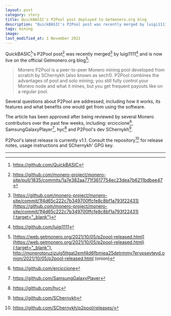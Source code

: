 ```yaml
---
layout: post
category: story
title: QuickBASIC's P2Pool post deployed to Getmonero.org blog
description: "QuickBASIC's P2Pool post was recently merged by luigi1111 and is now live on the official Getmonero.org blog"
tags: mining
image: 
last_modified_at: 1 November 2021
---
```


QuickBASIC[^1]'s P2Pool post[^2] was recently merged[^3] by luigi1111[^4] and is now live on the official Getmonero.org blog[^5]:

> Monero P2Pool is a peer-to-peer Monero mining pool developed from scratch by SChernykh (also known as sech1). P2Pool combines the advantages of pool and solo mining; you still fully control your Monero node and what it mines, but you get frequent payouts like on a regular pool.

Several questions about P2Pool are addressed, including how it works, its features and what benefits one would get from using the software.

The article has been approved after being reviewed by several Monero contributors over the past few weeks, including: erciccione[^6], SamsungGalaxyPlayer[^7], hyc[^8] and P2Pool's dev SChernykh[^9].

P2Pool's latest release is currently v1.1. Consult the repository[^10] for release notes, usage instructions and SChernykh' GPG key.

---

[^1]: https://github.com/QuickBASIC
[^2]: https://github.com/monero-project/monero-site/pull/1835/commits/1a7e382aa771f3617754ec23dea7b6211bdbee47
[^3]: [https://github.com/monero-project/monero-site/commit/1f4d65c222c7b349700ffcfe8c8bf1a793f22431](https://github.com/monero-project/monero-site/commit/1f4d65c222c7b349700ffcfe8c8bf1a793f22431){:target="_blank"}
[^4]: https://github.com/luigi1111
[^5]: [https://web.getmonero.org/2021/10/05/p2pool-released.html](https://web.getmonero.org/2021/10/05/p2pool-released.html){:target="_blank"}, http://monerotoruzizulg5ttgat2emf4d6fbmiea25detrmmy7erypseyteyd.onion/2021/10/05/p2pool-released.html (onion)
[^6]: https://github.com/erciccione
[^7]: https://github.com/SamsungGalaxyPlayer
[^8]: https://github.com/hyc
[^9]: https://github.com/SChernykh
[^10]: https://github.com/SChernykh/p2pool/releases/

